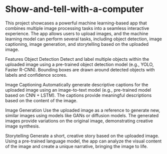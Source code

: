 # Show-and-tell-with-a-computer
This project showcases a powerful machine learning-based app that combines multiple image processing tasks into a seamless interactive experience. The app allows users to upload images, and the machine learning model can perform several tasks, including object detection, image captioning, image generation, and storytelling based on the uploaded image.

Features
Object Detection
Detect and label multiple objects within the uploaded image using a pre-trained object detection model (e.g., YOLO, Faster R-CNN). Bounding boxes are drawn around detected objects with labels and confidence scores.

Image Captioning
Automatically generate descriptive captions for the uploaded image using an image-to-text model (e.g., pre-trained model based on CNN + LSTM). The captions provide meaningful descriptions based on the content of the image.

Image Generation
Use the uploaded image as a reference to generate new, similar images using models like GANs or diffusion models. The generated images provide variations on the original image, demonstrating creative image synthesis.

Storytelling
Generate a short, creative story based on the uploaded image. Using a pre-trained language model, the app can analyze the visual content of the image and create a unique narrative, bringing the image to life.
